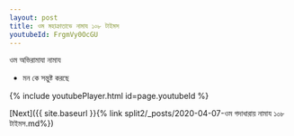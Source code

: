 ```yaml
---
layout: post
title: ওম মহাক্রাতাভে নামায ১০৮ টাইমস
youtubeId: FrgmVy0OcGU
---
```

 
 
 ওম অভিরামাযা নামায  
 
 -  মন কে সন্তুষ্ট করছে 
 
  
 
  
 
 
 
 
 
 


{% include youtubePlayer.html id=page.youtubeId %}
 
[Next]({{ site.baseurl }}{% link  split2/_posts/2020-04-07-ওম গদাধারায় নামায ১০৮ টাইমস.md%})
 
